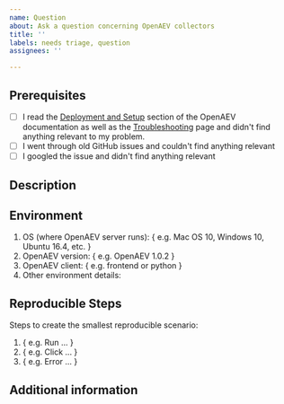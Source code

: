```yaml
---
name: Question
about: Ask a question concerning OpenAEV collectors
title: ''
labels: needs triage, question
assignees: ''

---
```


## Prerequisites

- [ ] I read the [Deployment and Setup](https://filigran.notion.site/OpenAEV-Public-Knowledge-Base-d411e5e477734c59887dad3649f20518) section of the OpenAEV documentation as well as the [Troubleshooting](https://filigran.notion.site/Troubleshooting-ebc8fb04137d495aad917bc20340b9a6) page and didn't find anything relevant to my problem.
- [ ] I went through old GitHub issues and couldn't find anything relevant
- [ ] I googled the issue and didn't find anything relevant

## Description

<!-- Please provide a clear and concise description of your question. -->

## Environment

1. OS (where OpenAEV server runs): { e.g. Mac OS 10, Windows 10, Ubuntu 16.4, etc. }
2. OpenAEV version: { e.g. OpenAEV 1.0.2 }
3. OpenAEV client: { e.g. frontend or python }
4. Other environment details:

## Reproducible Steps

Steps to create the smallest reproducible scenario:
1. { e.g. Run ... }
2. { e.g. Click ... }
3. { e.g. Error ... }

## Additional information

<!-- Any additional information, including logs or screenshots if you have any. -->
